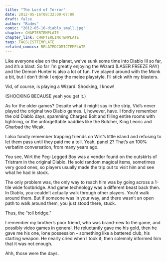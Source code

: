 ```yaml
---
title: "The Lord of Terror"
date: 2012-05-16T08:32:00-07:00
draft: false
author: "Rades"
comic: "2012-05-16-diablo_small.jpg"
chapter: CHAPTERTEMPLATE
chapter_link: CHAPTERLINKTEMPLATE
tags: TAGSLISTTEMPLATE
related_comics: RELATEDCOMICTEMPLATE
---
```


Like everyone else on the planet, we’ve sunk some time into Diablo III so far, and it’s a blast. So far I’m greatly enjoying the Wizard (LASER FREEZE RAY) and the Demon Hunter is also a lot of fun. I’ve played around with the Monk a bit, but I don’t think I enjoy the melee playstyle. I’ll stick with my blasters.


Vid, of course, is playing a Wizard. Shocking, I know!


(SHOCKING BECAUSE yeah you get it.)


As for the older games? Despite what it might say in the strip, Vid’s never played the original two Diablo games. I, however, have. I fondly remember the old Diablo days, spamming Charged Bolt and filling entire rooms with lightning, or the unforgettable baddies like the Butcher, King Leoric and Gharbad the Weak.


I also fondly remember trapping friends on Wirt’s little island and refusing to let them pass until they paid me a toll. Yeah, panel 2? That’s an 100% verbatim conversation, from many years ago. 


You see, Wirt the Peg-Legged Boy was a vendor found on the outskirts of Tristram in the original Diablo. He sold random magical items, sometimes very good ones, so players usually made the trip out to visit him and see what he had in stock. 


The only problem was, the only way to reach him was by going across a 1-tile wide footbridge. And game technology was a different beast back then. In Diablo, you couldn’t actually walk through other players. You’d walk around them. But if someone was in your way, and there wasn’t an open path to walk around them, you just stood there, stuck.


Thus, the “toll bridge.”


I remember my brother’s poor friend, who was brand-new to the game, and possibly video games in general. He reluctantly gave me his gold, then he gave me his one, lone possession – something like a battered club, his starting weapon. He nearly cried when I took it, then solemnly informed him that it was not enough.


Ahh, those were the days.

